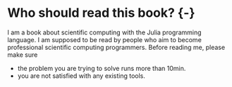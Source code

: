 # Who should read this book? {-}

I am a book about scientific computing with the Julia programming language. I am supposed to be read by people who aim to become professional scientific computing programmers. 
Before reading me, please make sure

* the problem you are trying to solve runs more than 10min.
* you are not satisfied with any existing tools.